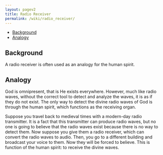 ```yaml
---
layout: pagev2
title: Radio Receiver
permalink: /wiki/radio_receiver/
---
```

- [Background](#background)
- [Analogy](#analogy)

## Background

A radio receiver is often used as an analogy for the human spirit. 

## Analogy

God is omnipresent, that is He exists everywhere. However, much like radio waves, without the correct tool to detect and analyze the waves, it is as if they do not exist. The only way to detect the divine radio waves of God is through the human spirit, which functions as the receiving organ.

Suppose you travel back to medieval times with a modern-day radio transmitter. It is a fact that this transmitter can produce radio waves, but no one is going to believe that the radio waves exist because there is no way to detect them. Now suppose you give them a radio receiver, which can convert the radio waves to audio. Then, you go to a different building and broadcast your voice to them. Now they will be forced to believe. This is function of the human spirit: to receive the divine waves.